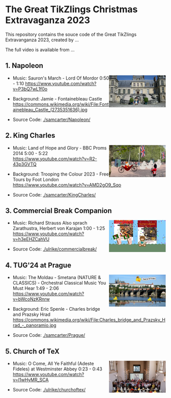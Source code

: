 # The Great TikZlings Christmas Extravaganza 2023

This repository contains the souce code of the Great TikZlings Extravanganza 2023, created by ...

The full video is available from ...

## 1. Napoleon

<img align="right" src="./samcarter/Napoleon/Napoleon.png" height="100">

- Music: Sauron's March - Lord Of Mordor 0:50 - 1:10
  https://www.youtube.com/watch?v=P3bQ7wL1f0o
  
- Background: Jamie - Fontainebleau Castle
  https://commons.wikimedia.org/wiki/File:Fontainebleau_Castle_(2735351636).jpg

- Source Code: [./samcarter/Napoleon/](https://github.com/TikZlings/Extravaganza2023/tree/main/samcarter/Napoleon)


## 2. King Charles

<img align="right" src="./samcarter/KingCharles/KingCharles.png" height="100">

- Music: Land of Hope and Glory - BBC Proms 2014 5:00 - 5:22
  https://www.youtube.com/watch?v=R2-43p3GVTQ
  
- Background: Trooping the Colour 2023 - Free Tours by Foot London 
  https://www.youtube.com/watch?v=AMD2gO9_Sqo

- Source Code: [./samcarter/KingCharles/](https://github.com/TikZlings/Extravaganza2023/tree/main/samcarter/KingCharles)

## 3. Commercial Break Companion

<img align="right" src="./ulrike/commercialbreak/companion.png" height="100">

- Music: Richard Strauss Also sprach Zarathustra, Herbert von Karajan 1:00 - 1:25 
  https://www.youtube.com/watch?v=h3eEHZCahVU

- Source Code: [./ulrike/commercialbreak/](https://github.com/TikZlings/Extravaganza2023/tree/main/ulrike/commercialbreak)

## 4. TUG'24 at Prague

<img align="right" src="./samcarter/Prague/Prague.png" height="100">

- Music: The Moldau - Smetana (NATURE & CLASSICS) - Orchestral Classical Music You Must Hear 1:49 - 2:06
  https://www.youtube.com/watch?v=bWcoNzKRnrw
  
- Background: Eric Spenle - Charles bridge and Prazsky Hrad
  https://commons.wikimedia.org/wiki/File:Charles_bridge_and_Prazsky_Hrad_-_panoramio.jpg  

- Source Code: [./samcarter/Prague/](https://github.com/TikZlings/Extravaganza2023/tree/main/samcarter/Prague)

## 5. Church of TeX

<img align="right" src="./ulrike/churchoftex/churchoftex.png" height="100">

- Music: O Come, All Ye Faithful (Adeste Fideles) at Westminster Abbey 0:23 - 0:43
  https://www.youtube.com/watch?v=l1wHyMR_SCA
  
- Source Code: [./ulrike/churchoftex/](https://github.com/TikZlings/Extravaganza2023/tree/main/ulrike/churchoftex)



